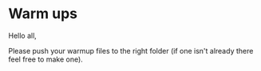 # Warm ups

Hello all,

Please push your warmup files to the right folder (if one isn't already there feel free to make one). 


